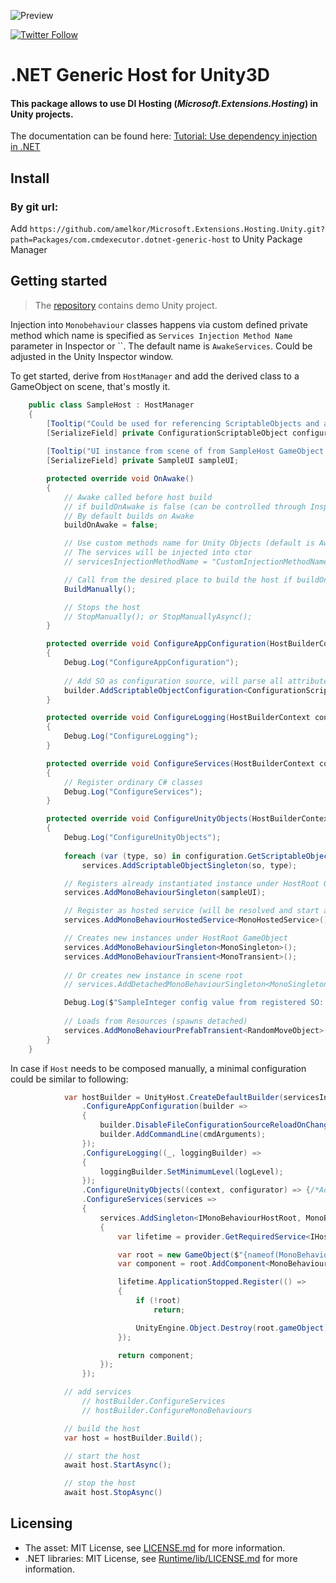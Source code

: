 ![Preview](Packages/com.cmdexecutor.dotnet-generic-host/Editor/Gizmos/host_service_icon.png)
 
[![Twitter Follow](https://img.shields.io/twitter/follow/AlekseyMelkor?color=blue&label=Follow%20on%20Twitter&logo=%20&logoColor=%20&style=flat-square)](https://twitter.com/AlekseyMelkor)

# .NET Generic Host for Unity3D
#### This package allows to use DI Hosting (_Microsoft.Extensions.Hosting_) in Unity projects.
The documentation can be found here: [Tutorial: Use dependency injection in .NET](https://docs.microsoft.com/ru-ru/dotnet/core/extensions/dependency-injection-usage)

## Install

### By git url:
Add `https://github.com/amelkor/Microsoft.Extensions.Hosting.Unity.git?path=Packages/com.cmdexecutor.dotnet-generic-host` to Unity Package Manager

## Getting started

> The [repository](https://github.com/amelkor/Microsoft.Extensions.Hosting.Unity) contains demo Unity project.

Injection into `Monobehaviour` classes happens via custom defined private method which name is specified as `Services Injection Method Name` parameter in Inspector or ``. The default name is `AwakeServices`. Could be adjusted in the Unity Inspector window.

To get started, derive from `HostManager` and add the derived class to a GameObject on scene, that's mostly it.

```cs
    public class SampleHost : HostManager
    {
        [Tooltip("Could be used for referencing ScriptableObjects and as configuration provider")]
        [SerializeField] private ConfigurationScriptableObject configuration;
        
        [Tooltip("UI instance from scene of from SampleHost GameObject hierarchy")]
        [SerializeField] private SampleUI sampleUI;

        protected override void OnAwake()
        {
            // Awake called before host build
            // if buildOnAwake is false (can be controlled through Inspector) then host needs to be build manually
            // By default builds on Awake
            buildOnAwake = false;

            // Use custom methods name for Unity Objects (default is AwakeServices)
            // The services will be injected into ctor
            // servicesInjectionMethodName = "CustomInjectionMethodName";

            // Call from the desired place to build the host if buildOnAwake = false;
            BuildManually();

            // Stops the host
            // StopManually(); or StopManuallyAsync();
        }

        protected override void ConfigureAppConfiguration(HostBuilderContext context, IConfigurationBuilder builder)
        {
            Debug.Log("ConfigureAppConfiguration");
            
            // Add SO as configuration source, will parse all attributes from the SO and make them accessible from IConfiguration
            builder.AddScriptableObjectConfiguration<ConfigurationScriptableObject>(configuration);
        }

        protected override void ConfigureLogging(HostBuilderContext context, ILoggingBuilder builder)
        {
            Debug.Log("ConfigureLogging");
        }

        protected override void ConfigureServices(HostBuilderContext context, IServiceCollection services)
        {
            // Register ordinary C# classes
            Debug.Log("ConfigureServices");
        }

        protected override void ConfigureUnityObjects(HostBuilderContext context, IUnityObjectsConfigurator services)
        {
            Debug.Log("ConfigureUnityObjects");
            
            foreach (var (type, so) in configuration.GetScriptableObjectsToRegisterAsSingeltons())
                services.AddScriptableObjectSingleton(so, type);

            // Registers already instantiated instance under HostRoot GameObject
            services.AddMonoBehaviourSingleton(sampleUI);

            // Register as hosted service (will be resolved and start automatically when host start)
            services.AddMonoBehaviourHostedService<MonoHostedService>();

            // Creates new instances under HostRoot GameObject
            services.AddMonoBehaviourSingleton<MonoSingleton>();
            services.AddMonoBehaviourTransient<MonoTransient>();
            
            // Or creates new instance in scene root
            // services.AddDetachedMonoBehaviourSingleton<MonoSingleton>();

            Debug.Log($"SampleInteger config value from registered SO: {context.Configuration["SampleInteger"]}");
            
            // Loads from Resources (spawns detached)
            services.AddMonoBehaviourPrefabTransient<RandomMoveObject>(configuration.movingObjectPrefabName);
        }
    }
```

In case if `Host` needs to be composed manually, a minimal configuration could be similar to following:
```cs
            var hostBuilder = UnityHost.CreateDefaultBuilder(servicesInjectionMethodName, cmdArguments)
                .ConfigureAppConfiguration(builder =>
                {
                    builder.DisableFileConfigurationSourceReloadOnChange();
                    builder.AddCommandLine(cmdArguments);
                });
                .ConfigureLogging((_, loggingBuilder) =>
                {
                    loggingBuilder.SetMinimumLevel(logLevel);
                });
                .ConfigureUnityObjects((context, configurator) => {/*Add Mono services*/})
                .ConfigureServices(services =>
                {
                    services.AddSingleton<IMonoBehaviourHostRoot, MonoBehaviourHostRoot>(provider =>
                    {
                        var lifetime = provider.GetRequiredService<IHostApplicationLifetime>();

                        var root = new GameObject($"{nameof(MonoBehaviourHostRoot)} (host root)");
                        var component = root.AddComponent<MonoBehaviourHostRoot>();

                        lifetime.ApplicationStopped.Register(() =>
                        {
                            if (!root)
                                return;

                            UnityEngine.Object.Destroy(root.gameObject);
                        });

                        return component;
                    });
                });

            // add services
                // hostBuilder.ConfigureServices
                // hostBuilder.ConfigureMonoBehaviours

            // build the host
            var host = hostBuilder.Build();

            // start the host
            await host.StartAsync();

            // stop the host
            await host.StopAsync()
```

## Licensing
- The asset: MIT License, see  [LICENSE.md](LICENSE.md) for more information.
- .NET libraries: MIT License, see  [Runtime/lib/LICENSE.md](Runtime/lib/LICENSE.txt) for more information.
